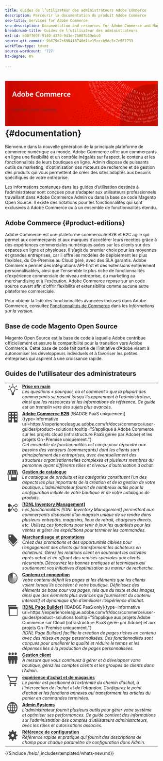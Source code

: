 ```yaml
---
title: Guides de l’utilisateur des administrateurs Adobe Commerce
description: Parcourir la documentation du produit Adobe Commerce
seo-title: Services for Adobe Commerce
seo-description: Documentation and resources for Adobe Commerce and Magento Open Source users working in the Admin.
breadcrumb-title: Guides de l’utilisateur des administrateurs
exl-id: e30f769f-9140-4370-943e-75007b39ebc0
source-git-commit: 9b879d7c6984f8740d1be15cccb9de3c7c551733
workflow-type: tm+mt
source-wordcount: '727'
ht-degree: 0%

---
```


# &#x200B;<!-- use banner as heading -->![Documentation destinée aux administrateurs](./assets/banner-user-home.png) {#documentation}

Bienvenue dans la nouvelle génération de la principale plateforme de commerce numérique au monde. Adobe Commerce offre aux commerçants en ligne une flexibilité et un contrôle inégalés sur l’aspect, le contenu et les fonctionnalités de leurs boutiques en ligne. Admin dispose de puissants outils de marketing, d’optimisation des moteurs de recherche et de gestion des produits qui vous permettent de créer des sites adaptés aux besoins spécifiques de votre entreprise.

Les informations contenues dans les guides d’utilisation destinés à l’administrateur sont conçues pour s’adapter aux utilisateurs professionnels travaillant dans Adobe Commerce Admin ou dans la base de code Magento Open Source. Il existe des notations pour les fonctionnalités qui sont exclusives à Adobe Commerce ou à un ensemble de fonctionnalités étendu.

## Adobe Commerce {#product-editions}

Adobe Commerce est une plateforme commerciale B2B et B2C agile qui permet aux commerçants et aux marques d’accélérer leurs recettes grâce à des expériences commerciales numériques axées sur les clients sur des espaces en ligne et physiques. Il s’agit du premier choix pour les moyennes et grandes entreprises, car il offre les modèles de déploiement les plus flexibles, du On-Premise au Cloud géré, avec des SLA garantis. Adobe Commerce permet des intégrations API-first et des extensions entièrement personnalisables, ainsi que l&#39;ensemble le plus riche de fonctionnalités d&#39;expérience commerciale de niveau entreprise, du marketing au merchandising et à l&#39;exécution. Adobe Commerce repose sur un code source ouvert afin d’offrir flexibilité et extensibilité comme aucune autre plateforme commerciale.

Pour obtenir la liste des fonctionnalités avancées incluses dans Adobe Commerce, consultez [Fonctionnalités de Commerce](https://experienceleague.adobe.com/docs/commerce-operations/release/features.html?lang=fr) dans les _Informations sur la version_.

## Base de code Magento Open Source

Magento Open Source est la base de code à laquelle Adobe contribue officiellement et assure la compatibilité pour la transition vers Adobe Commerce. Cette base de code fait partie de l’initiative d’Adobe visant à autonomiser les développeurs individuels et à favoriser les petites entreprises qui aspirent à une croissance rapide.

## Guides de l’utilisateur des administrateurs

<table>
<tr>
   <td valign="top" width="60px">
       <img alt="Prise en main" src="./assets/icon-lightbulb.svg" width="40" height="40" /></td>
   <td valign="top">
   <a href="https://experienceleague.adobe.com/docs/commerce-admin/start/guide-overview.html?lang=fr"><strong>Prise en main</strong></a>
    <div>
    <em> Les questions « pourquoi, où et comment » que la plupart des commerçants se posent lorsqu’ils apprennent à l’administrateur, ainsi que les ressources et les informations de référence. Ce guide est un tremplin vers des sujets plus avancés.</em>
    <br> </div>
  </td>
  </tr>
<tr>
  <td valign="top">
      <img alt="Adobe Commerce B2B" src="./assets/icon-building.svg" width="40" height="40"/></td>
   <td valign="top"><a href="https://experienceleague.adobe.com/docs/commerce-admin/b2b/guide-overview.html?lang=fr"><strong>Adobe Commerce B2B</strong></a> [!BADGE PaaS uniquement]{type=Informative url=https://experienceleague.adobe.com/fr/docs/commerce/user-guides/product-solutions tooltip="S’applique à Adobe Commerce sur les projets cloud (infrastructure PaaS gérée par Adobe) et les projets On-Premise uniquement."}
    <div><em>Cet ensemble de fonctionnalités est conçu pour répondre aux besoins des vendeurs (commerçants) dont les clients sont principalement des entreprises, avec éventuellement des structures organisationnelles complexes et plusieurs membres du personnel ayant différents rôles et niveaux d’autorisation d’achat.</em>
    <br></div>
  </td>
</tr>
<tr>
  <td valign="top">
    <img alt="Gestion des catalogues" src="./assets/icon-shop.svg" width="40" height="40"/></td>
   <td valign="top"><a href="https://experienceleague.adobe.com/docs/commerce-admin/catalog/guide-overview.html?lang=fr"><strong>Gestion de catalogue</strong></a>
    <div><em>Le catalogue de produits et les catégories constituent l’un des aspects les plus importants de la création et de la gestion de votre boutique. L’administrateur fournit de nombreux outils pour la configuration initiale de votre boutique et de votre catalogue de produits.</em>
    <br></div>
  </td>
    </tr>
<tr>
    <td valign="top">
       <img alt="Inventory management" src="./assets/icon-transfer.svg" width="40" height="40"/></td>
   <td valign="top"><a href="https://experienceleague.adobe.com/docs/commerce-admin/inventory/guide-overview.html?lang=fr"> <strong>[!DNL Inventory Management]</strong></a>
    <div><em>Les fonctionnalités [!DNL Inventory Management] permettent aux commerçants disposant d’un magasin unique de se rendre dans plusieurs entrepôts, magasins, lieux de retrait, chargeurs directs, etc. Utilisez ces fonctions pour tenir à jour les quantités pour les ventes et gérer les expéditions pour terminer les commandes. </em></div>
  </td>
</tr>
<tr>
    <td valign="top">
       <img alt="Marchandisage et promotions" src="./assets/icon-labels.svg" width="40" height="40"/></td>
   <td valign="top"><a href="https://experienceleague.adobe.com/docs/commerce-admin/marketing/guide-overview.html?lang=fr"> <strong>Marchandisage et promotions</strong></a>
    <div><em>Créez des promotions et des opportunités ciblées pour l’engagement des clients qui transforment les acheteurs en acheteurs. Gérez les relations client en soutenant les activités après achat et en offrant des remises spéciales aux clients récurrents. Découvrez les bonnes pratiques et techniques qui soutiennent vos initiatives d’optimisation du moteur de recherche.</em></div>
  </td>
</tr>
<tr>
    <td valign="top">
       <img alt="Contenu et conception" src="./assets/icon-color-wheel.svg" width="40" height="40"/></td>
   <td valign="top"><a href="https://experienceleague.adobe.com/docs/commerce-admin/content-design/guide-overview.html?lang=fr"> <strong>Contenu et conception</strong></a>
    <div><em> Votre contenu définit les pages et les éléments que les clients voient lorsqu’ils accèdent à votre boutique. Définissez des éléments de base pour vos pages, tels que du texte et des images, ainsi que des éléments plus avancés qui fournissent du contenu interactif et dynamique afin d’améliorer l’expérience d’achat.</em></div>
  </td>
</tr>
<tr>
    <td valign="top">
       <img alt="Page Builder" src="./assets/icon-web-pages.svg" width="40" height="40"/></td>
   <td valign="top"><a href="https://experienceleague.adobe.com/docs/commerce-admin/page-builder/guide-overview.html?lang=fr"> <strong>[!DNL Page Builder]</strong></a> [!BADGE PaaS only]{type=Informative url=https://experienceleague.adobe.com/fr/docs/commerce/user-guides/product-solutions tooltip="S’applique aux projets Adobe Commerce sur Cloud (infrastructure PaaS gérée par Adobe) et aux projets On-Premise uniquement."}
    <div><em>[!DNL Page Builder] facilite la création de pages riches en contenu avec des mises en page personnalisées. Ces fonctionnalités sont conçues pour améliorer la qualité et réduire le temps et les dépenses liés à la production de pages personnalisées.</em></div>
  </td>
</tr>
<tr>
    <td valign="top">
       <img alt="Gestion des clients" src="./assets/icon-demographic.svg" width="40" height="40"/></td>
   <td valign="top"><a href="https://experienceleague.adobe.com/docs/commerce-admin/customers/guide-overview.html?lang=fr"> <strong>Gestion client</strong></a>
    <div><em>À mesure que vous continuez à gérer et à développer votre boutique, gérez les comptes clients et les groupes de clients dans l’Admin.</em></div>
  </td>
</tr>
<tr>
    <td valign="top">
       <img alt="Expérience d’achat et de magasins" src="./assets/icon-shopping-cart.svg" width="40" height="40"/></td>
   <td valign="top"><a href="https://experienceleague.adobe.com/docs/commerce-admin/stores-sales/guide-overview.html?lang=fr"> <strong>expérience d’achat et de magasins</strong></a>
    <div><em>Le panier est positionné à l’extrémité du chemin d’achat, à l’intersection de l’achat et de l’abandon. Configurez le point d’achat et les fonctions annexes qui transforment les articles du panier en commandes terminées.</em></div>
  </td>
</tr>
<tr>
    <td valign="top">
       <img alt="Systèmes d’administration" src="./assets/icon-globe-grid.svg" width="40" height="40"/></td>
   <td valign="top"><a href="https://experienceleague.adobe.com/docs/commerce-admin/systems/guide-overview.html?lang=fr"> <strong>Admin Systems</strong></a>
    <div><em>L’administrateur fournit plusieurs outils pour gérer votre système et optimiser ses performances. Ce guide contient des informations sur l’administration des comptes d’utilisateurs administrateurs, avec les rôles et autorisations associés.</em></div>
  </td>
</tr>
<tr>
    <td valign="top">
       <img alt="Référence de configuration" src="./assets/icon-settings.svg" width="40" height="40"/></td>
   <td valign="top"><a href="https://experienceleague.adobe.com/docs/commerce-admin/config/guide-overview.html?lang=fr"> <strong>Référence de configuration</strong></a>
    <div><em>Référence rapide et pratique qui fournit des descriptions de champ pour chaque paramètre de configuration dans Admin.</em></div>
  </td>
</tr>
</table>

{{$include /help/_includes/templated/whats-new.md}}

<!-- Last updated from includes: 2025-09-12 21:57:58 -->
